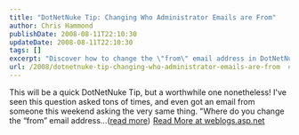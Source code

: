 ```yaml
---
title: "DotNetNuke Tip: Changing Who Administrator Emails are From"
author: Chris Hammond
publishDate: 2008-08-11T22:10:30
updateDate: 2008-08-11T22:10:30
tags: []
excerpt: "Discover how to change the \"from\" email address in DotNetNuke in this quick and valuable tip. Get the answer and more on weblogs.asp.net today!"
url: /2008/dotnetnuke-tip-changing-who-administrator-emails-are-from  # Use the generated URL with year
---
```

This will be a quick DotNetNuke Tip, but a worthwhile one nonetheless! I've seen this question asked tons of times, and even got an email from someone this weekend asking the very same thing. &quot;Where do you change the &#8220;from&#8221; email address...(<a href="https://weblogs.asp.net/christoc/archive/2008/08/11/dotnetnuke-tip-changing-who-administrator-emails-are-from.aspx">read more</a>)<img src="https://weblogs.asp.net/aggbug.aspx?PostID=6506547" width="1" height="1"> <a href="https://weblogs.asp.net/christoc/archive/2008/08/11/dotnetnuke-tip-changing-who-administrator-emails-are-from.aspx">Read More at weblogs.asp.net</a>

